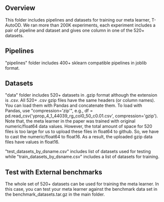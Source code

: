 ## Overview
This folder includes pipelines and datasets for training our meta learner, T-AutoOD. We ran more than 200K experiments, each experiment includes a pair of pipeline and dataset and gives one column in one of the 520+ datasets.

## Pipelines
"pipelines" folder includes 400+ sklearn compatible pipelines in joblib format.

## Datasets
"data" folder includes 520+ datasets in .gzip format although the extension is .csv. All 520+ .csv gzip files have the same headers (or column names). You can load them with Pandas and concatenate them. To load with Pandas, use "compression='zip'", e.g., df = pd.read_csv('yprop_4_1_44039_rg_col0_50_c0.01.csv', compression='gzip'). Note that, the meta learner in the paper was trained with original numeric/float64 data values. However, the total amount of space for 520 files is too large for us to upload these files in float64 to github. So, we have to cast the numeric/float64 to float16. As a result, the uploaded gzip data files have values in float16.

"test_datasets_by_dsname.csv" includes list of datasets used for testing while "train_datasets_by_dsname.csv" includes a list of datasets for training. 

## Test with External benchmarks
The  whole set of 520+ datasets can be used for training the meta learner. In this case, you can test your meta learner against the benchmark data set in the benchmark_datasets.tar.gz in the main folder.

